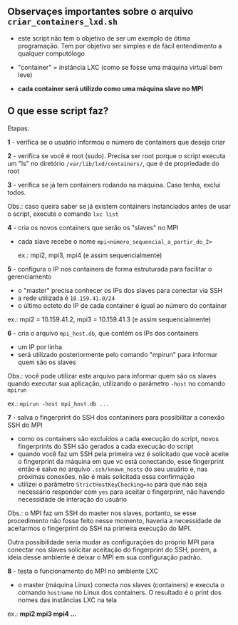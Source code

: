## Observaçes importantes sobre o arquivo `criar_containers_lxd.sh`

 - este script não tem o objetivo de ser um exemplo de ótima programação. Tem por objetivo ser simples e de fácil entendimento a qualquer computólogo
 
 - "container" = instância LXC (como se fosse uma máquina virtual bem leve)
 
 - **cada container será utilizdo como uma máquina slave no MPI**

 ## O que esse script faz?
 
 Etapas:
 
**1** - verifica se o usuário informou o número de containers que deseja criar
 
**2** - verifica se você é root (sudo). Precisa ser root porque o script executa um "ls" no diretório `/var/lib/lxd/containers/`, que é de propriedade do root
 
**3** - verifica se já tem containers rodando na máquina. Caso tenha, exclui todos.
 
 Obs.: caso queira saber se já existem containers instanciados antes de usar o script, execute o comando `lxc list`
     
**4** - cria os novos containers que serão os "slaves" no MPI
- cada slave recebe o nome `mpi<número_sequencial_a_partir_do_2>`

   ex.: mpi2, mpi3, mpi4 (e assim sequencialmente)

**5** - configura o IP nos containers de forma estruturada para facilitar o gerenciamento
- o "master" precisa conhecer os IPs dos slaves para conectar via SSH
- a rede utilizada é `10.159.41.0/24`
- o último octeto do IP de cada container é igual ao número do container

ex.: mpi2 = 10.159.41.2, mpi3 = 10.159.41.3 (e assim sequencialmente)

**6** - cria o arquivo `mpi_host.db`, que contém os IPs dos containers
- um IP por linha
- será utilizado posteriormente pelo comando "mpirun" para informar quem são os slaves

Obs.: você pode utilizar este arquivo para informar quem são os slaves quando executar sua aplicação, utilizando o parâmetro `-host` no comando `mpirun`

ex.: `mpirun -host mpi_host.db ...`
     
**7** - salva o fingerprint do SSH dos contaniners para possibilitar a conexão SSH do MPI
- como os containers são excluídos a cada execução do script, novos fingerprints do SSH são gerados a cada execução do script
- quando você faz um SSH pela primeira vez é solicitado que você aceite o fingerprint da máquina em que vc está conectando, esse fingerprint então é salvo no arquivo `.ssh/known_hosts` do seu usuário e, nas próximas conexões, não é mais solicitada essa confirmação
- utilizei o parâmetro `StrictHostKeyChecking=no` para que não seja necessário responder com `yes` para aceitar o fingerprint, não havendo necessidade de interação do usuário

Obs.: o MPI faz um SSH do master nos slaves, portanto, se esse procedimento não fosse feito nesse momento, haveria a necessidade de aceitarmos o fingerprint do SSH na primeira execução do MPI.

Outra possibilidade seria mudar as configurações do próprio MPI para conectar nos slaves solicitar aceitação do fingerprint do SSH, porém, a ideia desse ambiente é deixar o MPI em sua configuração padrão.

**8** - testa o funcionamento do MPI no ambiente LXC
- o master (máquina Linux) conecta nos slaves (containers) e executa o comando `hostname` no Linux dos containers. O resultado é o print dos nomes das instâncias LXC na tela

ex.: **mpi2 mpi3 mpi4 ...**
